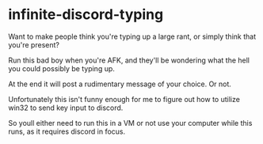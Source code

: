 # infinite-discord-typing

Want to make people think you're typing up a large rant, or simply think that you're present?

Run this bad boy when you're AFK, and they'll be wondering what the hell you could possibly be typing up.

At the end it will post a rudimentary message of your choice. Or not.

Unfortunately this isn't funny enough for me to figure out how to utilize win32 to send key input to discord. 

So youll either need to run this in a VM or not use your computer while this runs, as it requires discord in focus.
